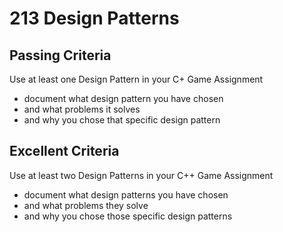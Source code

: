 # 213 Design Patterns



## Passing Criteria
Use at least one Design Pattern in your C+ Game Assignment
- document what design pattern you have chosen
- and what problems it solves
- and why you chose that specific design pattern

## Excellent Criteria
Use at least two Design Patterns in your C++ Game Assignment
- document what design patterns you have chosen
- and what problems they solve
- and why you chose those specific design patterns
